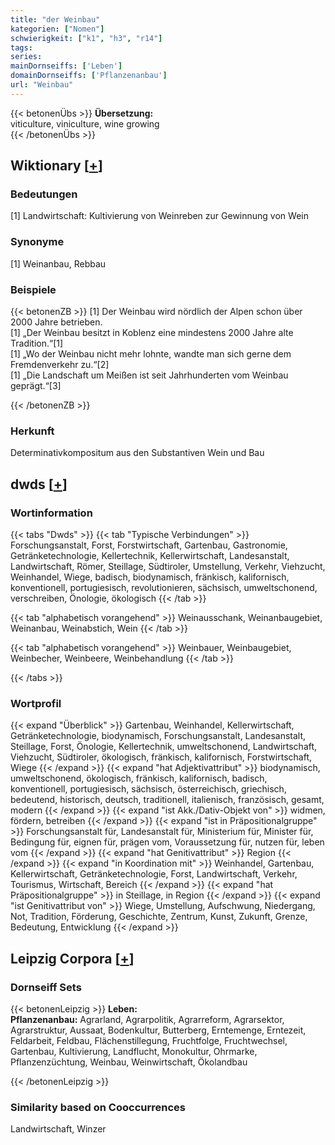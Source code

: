 ```yaml
---
title: "der Weinbau"
kategorien: ["Nomen"]
schwierigkeit: ["k1", "h3", "r14"]
tags:
series:
mainDornseiffs: ['Leben']
domainDornseiffs: ['Pflanzenanbau']
url: "Weinbau"
---
```


{{< betonenÜbs >}}
**Übersetzung:**  
viticulture, viniculture, wine growing  
{{< /betonenÜbs >}}

## Wiktionary [[+](https://de.wiktionary.org/wiki/Weinbau)]

### Bedeutungen
[1] Landwirtschaft: Kultivierung von Weinreben zur Gewinnung von Wein  

### Synonyme
[1] Weinanbau, Rebbau  

### Beispiele
{{< betonenZB >}}
[1] Der Weinbau wird nördlich der Alpen schon über 2000 Jahre betrieben.  
[1] „Der Weinbau besitzt in Koblenz eine mindestens 2000 Jahre alte Tradition.“[1]  
[1] „Wo der Weinbau nicht mehr lohnte, wandte man sich gerne dem Fremdenverkehr zu.“[2]  
[1] „Die Landschaft um Meißen ist seit Jahrhunderten vom Weinbau geprägt.“[3]  

{{< /betonenZB >}}
### Herkunft
Determinativkompositum aus den Substantiven Wein und Bau  



## dwds [[+](https://www.dwds.de/wb/Weinbau)]

### Wortinformation
{{< tabs "Dwds" >}}
{{< tab "Typische Verbindungen" >}}
Forschungsanstalt, Forst, Forstwirtschaft, Gartenbau, Gastronomie, Getränketechnologie, Kellertechnik, Kellerwirtschaft, Landesanstalt, Landwirtschaft, Römer, Steillage, Südtiroler, Umstellung, Verkehr, Viehzucht, Weinhandel, Wiege, badisch, biodynamisch, fränkisch, kalifornisch, konventionell, portugiesisch, revolutionieren, sächsisch, umweltschonend, verschreiben, Önologie, ökologisch
{{< /tab >}}

{{< tab "alphabetisch vorangehend" >}}
Weinausschank, Weinanbaugebiet, Weinanbau, Weinabstich, Wein
{{< /tab >}}

{{< tab "alphabetisch vorangehend" >}}
Weinbauer, Weinbaugebiet, Weinbecher, Weinbeere, Weinbehandlung
{{< /tab >}}

{{< /tabs >}}

### Wortprofil
{{< expand "Überblick" >}} Gartenbau, Weinhandel, Kellerwirtschaft, Getränketechnologie, biodynamisch, Forschungsanstalt, Landesanstalt, Steillage, Forst, Önologie, Kellertechnik, umweltschonend, Landwirtschaft, Viehzucht, Südtiroler, ökologisch, fränkisch, kalifornisch, Forstwirtschaft, Wiege {{< /expand >}}
{{< expand "hat Adjektivattribut" >}} biodynamisch, umweltschonend, ökologisch, fränkisch, kalifornisch, badisch, konventionell, portugiesisch, sächsisch, österreichisch, griechisch, bedeutend, historisch, deutsch, traditionell, italienisch, französisch, gesamt, modern {{< /expand >}}
{{< expand "ist Akk./Dativ-Objekt von" >}} widmen, fördern, betreiben {{< /expand >}}
{{< expand "ist in Präpositionalgruppe" >}} Forschungsanstalt für, Landesanstalt für, Ministerium für, Minister für, Bedingung für, eignen für, prägen vom, Voraussetzung für, nutzen für, leben vom {{< /expand >}}
{{< expand "hat Genitivattribut" >}} Region {{< /expand >}}
{{< expand "in Koordination mit" >}} Weinhandel, Gartenbau, Kellerwirtschaft, Getränketechnologie, Forst, Landwirtschaft, Verkehr, Tourismus, Wirtschaft, Bereich {{< /expand >}}
{{< expand "hat Präpositionalgruppe" >}} in Steillage, in Region {{< /expand >}}
{{< expand "ist Genitivattribut von" >}} Wiege, Umstellung, Aufschwung, Niedergang, Not, Tradition, Förderung, Geschichte, Zentrum, Kunst, Zukunft, Grenze, Bedeutung, Entwicklung {{< /expand >}}

## Leipzig Corpora [[+](https://corpora.uni-leipzig.de/en/res?word=Weinbau&corpusId=deu_newscrawl-public_2018)]

### Dornseiff Sets
{{< betonenLeipzig >}}
**Leben:**  
**Pflanzenanbau:** Agrarland, Agrarpolitik, Agrarreform, Agrarsektor, Agrarstruktur, Aussaat, Bodenkultur, Butterberg, Erntemenge, Erntezeit, Feldarbeit, Feldbau, Flächenstillegung, Fruchtfolge, Fruchtwechsel, Gartenbau, Kultivierung, Landflucht, Monokultur, Ohrmarke, Pflanzenzüchtung, Weinbau, Weinwirtschaft, Ökolandbau  

{{< /betonenLeipzig >}}

### Similarity based on Cooccurrences
Landwirtschaft, Winzer

